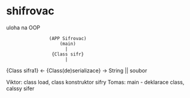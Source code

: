 # shifrovac
uloha na OOP

                    (APP Sifrovac)
                        (main)
                          |
                     {Class sifr}
                          |           
{Class sifra1} <- {Class(de)serializace} -> String || soubor
                                          
                                          
Viktor: class load, class konstruktor sifry
Tomas: main - deklarace class, calssy sifer
